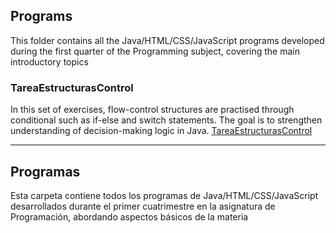 ## Programs
This folder contains all the Java/HTML/CSS/JavaScript programs developed during the first quarter of the Programming subject, covering the main introductory topics

### TareaEstructurasControl
In this set of exercises, flow-control structures are practised through conditional such as if-else and switch statements.
The goal is to strengthen understanding of decision-making logic in Java. [TareaEstructurasControl](./JAVA/TareaEstructurasControl/)


-------

## Programas
Esta carpeta contiene todos los programas de Java/HTML/CSS/JavaScript desarrollados durante el primer cuatrimestre en la asignatura de Programación, abordando aspectos básicos de la materia


